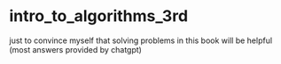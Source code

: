 # intro_to_algorithms_3rd
just to convince myself that solving problems in this book will be helpful
(most answers provided by chatgpt)
